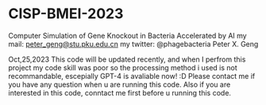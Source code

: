 # CISP-BMEI-2023
Computer Simulation of Gene Knockout in Bacteria Accelerated by AI
my mail: peter_geng@stu.pku.edu.cn
my twitter: @phagebacteria  Peter X. Geng

Oct,25,2023
This code will be updated recently, and when I perfrom this project my code skill was poor so the processing method i used is not recommandable, escepially GPT-4 is avaliable now! :D
Please contact me if you have any question when u are running this code.
Also if you are interested in this code, conntact me first before u running this code.
